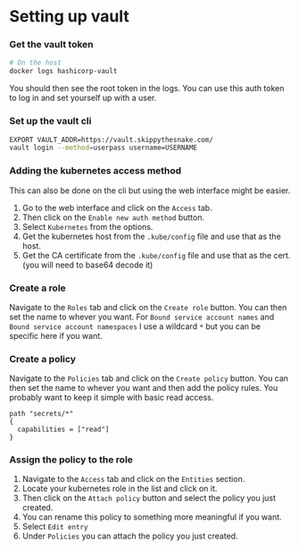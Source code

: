# Setting up vault

### Get the vault token

```bash
# On the host
docker logs hashicorp-vault
```

You should then see the root token in the logs. You can use this auth token to log in and set yourself up with a user.

### Set up the vault cli

```bash
EXPORT VAULT_ADDR=https://vault.skippythesnake.com/
vault login --method=userpass username=USERNAME
```

### Adding the kubernetes access method

This can also be done on the cli but using the web interface might be easier.

1. Go to the web interface and click on the `Access` tab.
2. Then click on the `Enable new auth method` button.
3. Select `Kubernetes` from the options.
4. Get the kubernetes host from the `.kube/config` file and use that as the host.
5. Get the CA certificate from the `.kube/config` file and use that as the cert. (you will need to base64 decode it)

### Create a role

Navigate to the `Roles` tab and click on the `Create role` button.
You can then set the name to whever you want.
For `Bound service account names` and `Bound service account namespaces` I use a wildcard `*` but you can be specific here if you want.

### Create a policy

Navigate to the `Policies` tab and click on the `Create policy` button.
You can then set the name to whever you want and then add the policy rules.
You probably want to keep it simple with basic read access.

```hcl
path "secrets/*"
{
  capabilities = ["read"]
}
```

### Assign the policy to the role

1. Navigate to the `Access` tab and click on the `Entities` section.
2. Locate your kubernetes role in the list and click on it.
3. Then click on the `Attach policy` button and select the policy you just created.
4. You can rename this policy to something more meaningful if you want.
5. Select `Edit entry`
6. Under `Policies` you can attach the policy you just created.

